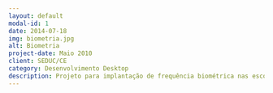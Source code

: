 ```yaml
---
layout: default
modal-id: 1
date: 2014-07-18
img: biometria.jpg
alt: Biometria
project-date: Maio 2010
client: SEDUC/CE
category: Desenvolvimento Desktop
description: Projeto para implantação de frequência biométrica nas escolas da rede pública do estado do Ceará.
---
```


